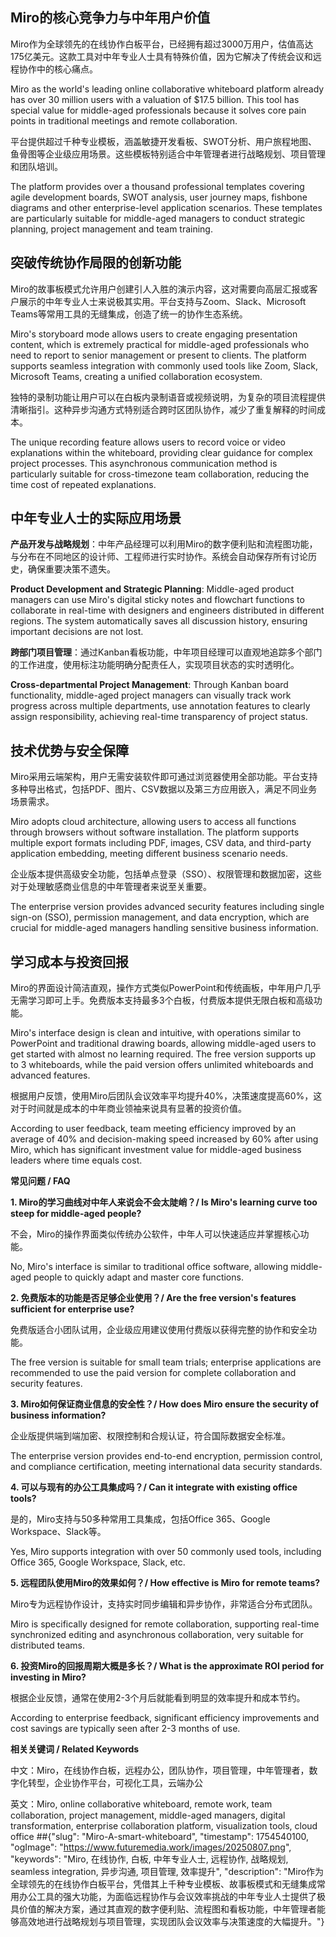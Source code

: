 ## **Miro的核心竞争力与中年用户价值**

Miro作为全球领先的在线协作白板平台，已经拥有超过3000万用户，估值高达175亿美元。这款工具对中年专业人士具有特殊价值，因为它解决了传统会议和远程协作中的核心痛点。

Miro as the world's leading online collaborative whiteboard platform already has over 30 million users with a valuation of $17.5 billion. This tool has special value for middle-aged professionals because it solves core pain points in traditional meetings and remote collaboration.

平台提供超过千种专业模板，涵盖敏捷开发看板、SWOT分析、用户旅程地图、鱼骨图等企业级应用场景。这些模板特别适合中年管理者进行战略规划、项目管理和团队培训。

The platform provides over a thousand professional templates covering agile development boards, SWOT analysis, user journey maps, fishbone diagrams and other enterprise-level application scenarios. These templates are particularly suitable for middle-aged managers to conduct strategic planning, project management and team training.

## **突破传统协作局限的创新功能**

Miro的故事板模式允许用户创建引人入胜的演示内容，这对需要向高层汇报或客户展示的中年专业人士来说极其实用。平台支持与Zoom、Slack、Microsoft Teams等常用工具的无缝集成，创造了统一的协作生态系统。

Miro's storyboard mode allows users to create engaging presentation content, which is extremely practical for middle-aged professionals who need to report to senior management or present to clients. The platform supports seamless integration with commonly used tools like Zoom, Slack, Microsoft Teams, creating a unified collaboration ecosystem.

独特的录制功能让用户可以在白板内录制语音或视频说明，为复杂的项目流程提供清晰指引。这种异步沟通方式特别适合跨时区团队协作，减少了重复解释的时间成本。

The unique recording feature allows users to record voice or video explanations within the whiteboard, providing clear guidance for complex project processes. This asynchronous communication method is particularly suitable for cross-timezone team collaboration, reducing the time cost of repeated explanations.

## **中年专业人士的实际应用场景**

**产品开发与战略规划**：中年产品经理可以利用Miro的数字便利贴和流程图功能，与分布在不同地区的设计师、工程师进行实时协作。系统会自动保存所有讨论历史，确保重要决策不遗失。

**Product Development and Strategic Planning**: Middle-aged product managers can use Miro's digital sticky notes and flowchart functions to collaborate in real-time with designers and engineers distributed in different regions. The system automatically saves all discussion history, ensuring important decisions are not lost.

**跨部门项目管理**：通过Kanban看板功能，中年项目经理可以直观地追踪多个部门的工作进度，使用标注功能明确分配责任人，实现项目状态的实时透明化。

**Cross-departmental Project Management**: Through Kanban board functionality, middle-aged project managers can visually track work progress across multiple departments, use annotation features to clearly assign responsibility, achieving real-time transparency of project status.

## **技术优势与安全保障**

Miro采用云端架构，用户无需安装软件即可通过浏览器使用全部功能。平台支持多种导出格式，包括PDF、图片、CSV数据以及第三方应用嵌入，满足不同业务场景需求。

Miro adopts cloud architecture, allowing users to access all functions through browsers without software installation. The platform supports multiple export formats including PDF, images, CSV data, and third-party application embedding, meeting different business scenario needs.

企业版本提供高级安全功能，包括单点登录（SSO）、权限管理和数据加密，这些对于处理敏感商业信息的中年管理者来说至关重要。

The enterprise version provides advanced security features including single sign-on (SSO), permission management, and data encryption, which are crucial for middle-aged managers handling sensitive business information.

## **学习成本与投资回报**

Miro的界面设计简洁直观，操作方式类似PowerPoint和传统画板，中年用户几乎无需学习即可上手。免费版本支持最多3个白板，付费版本提供无限白板和高级功能。

Miro's interface design is clean and intuitive, with operations similar to PowerPoint and traditional drawing boards, allowing middle-aged users to get started with almost no learning required. The free version supports up to 3 whiteboards, while the paid version offers unlimited whiteboards and advanced features.

根据用户反馈，使用Miro后团队会议效率平均提升40%，决策速度提高60%，这对于时间就是成本的中年商业领袖来说具有显著的投资价值。

According to user feedback, team meeting efficiency improved by an average of 40% and decision-making speed increased by 60% after using Miro, which has significant investment value for middle-aged business leaders where time equals cost.

**常见问题 / FAQ**

**1. Miro的学习曲线对中年人来说会不会太陡峭？/ Is Miro's learning curve too steep for middle-aged people?**

不会，Miro的操作界面类似传统办公软件，中年人可以快速适应并掌握核心功能。

No, Miro's interface is similar to traditional office software, allowing middle-aged people to quickly adapt and master core functions.

**2. 免费版本的功能是否足够企业使用？/ Are the free version's features sufficient for enterprise use?**

免费版适合小团队试用，企业级应用建议使用付费版以获得完整的协作和安全功能。

The free version is suitable for small team trials; enterprise applications are recommended to use the paid version for complete collaboration and security features.

**3. Miro如何保证商业信息的安全性？/ How does Miro ensure the security of business information?**

企业版提供端到端加密、权限控制和合规认证，符合国际数据安全标准。

The enterprise version provides end-to-end encryption, permission control, and compliance certification, meeting international data security standards.

**4. 可以与现有的办公工具集成吗？/ Can it integrate with existing office tools?**

是的，Miro支持与50多种常用工具集成，包括Office 365、Google Workspace、Slack等。

Yes, Miro supports integration with over 50 commonly used tools, including Office 365, Google Workspace, Slack, etc.

**5. 远程团队使用Miro的效果如何？/ How effective is Miro for remote teams?**

Miro专为远程协作设计，支持实时同步编辑和异步协作，非常适合分布式团队。

Miro is specifically designed for remote collaboration, supporting real-time synchronized editing and asynchronous collaboration, very suitable for distributed teams.

**6. 投资Miro的回报周期大概是多长？/ What is the approximate ROI period for investing in Miro?**

根据企业反馈，通常在使用2-3个月后就能看到明显的效率提升和成本节约。

According to enterprise feedback, significant efficiency improvements and cost savings are typically seen after 2-3 months of use.

**相关关键词 / Related Keywords**

中文：Miro，在线协作白板，远程办公，团队协作，项目管理，中年管理者，数字化转型，企业协作平台，可视化工具，云端办公

英文：Miro, online collaborative whiteboard, remote work, team collaboration, project management, middle-aged managers, digital transformation, enterprise collaboration platform, visualization tools, cloud office
##{"slug": "Miro-A-smart-whiteboard", "timestamp": 1754540100, "ogImage": "https://www.futuremedia.work/images/20250807.png", "keywords": "Miro, 在线协作, 白板, 中年专业人士, 远程协作, 战略规划, seamless integration, 异步沟通, 项目管理, 效率提升", "description": "Miro作为全球领先的在线协作白板平台，凭借其上千种专业模板、故事板模式和无缝集成常用办公工具的强大功能，为面临远程协作与会议效率挑战的中年专业人士提供了极具价值的解决方案，通过其直观的数字便利贴、流程图和看板功能，中年管理者能够高效地进行战略规划与项目管理，实现团队会议效率与决策速度的大幅提升。"}